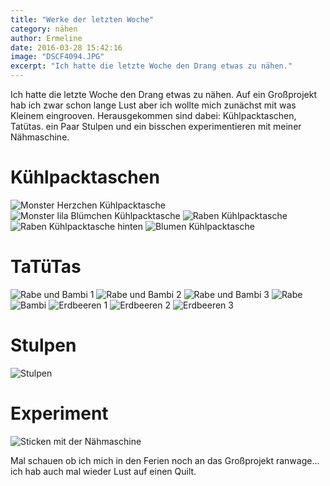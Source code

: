 ```yaml
---
title: "Werke der letzten Woche"
category: nähen
author: Ermeline
date: 2016-03-28 15:42:16
image: "DSCF4094.JPG"
excerpt: "Ich hatte die letzte Woche den Drang etwas zu nähen."
---
```


Ich hatte die letzte Woche den Drang etwas zu nähen. Auf ein Großprojekt hab ich zwar schon lange Lust aber ich wollte mich zunächst mit was Kleinem eingrooven. Herausgekommen sind dabei: Kühlpacktaschen, Tatütas. ein Paar Stulpen und ein bisschen experimentieren mit meiner Nähmaschine.

# Kühlpacktaschen

![Monster Herzchen Kühlpacktasche](DSCF4092.JPG)
![Monster lila Blümchen Kühlpacktasche](DSCF4093.JPG)
![Raben Kühlpacktasche](DSCF4095.JPG)
![Raben Kühlpacktasche hinten](DSCF4096.JPG)
![Blumen Kühlpacktasche](DSCF4097.JPG)

# TaTüTas

![Rabe und Bambi 1](DSCF4101.JPG)
![Rabe und Bambi 2](DSCF4102.JPG)
![Rabe und Bambi 3](DSCF4103.JPG)
![Rabe](DSCF4104.JPG)
![Bambi](DSCF4105.JPG)
![Erdbeeren 1](DSCF4128.JPG)
![Erdbeeren 2](DSCF4129.JPG)
![Erdbeeren 3](DSCF4130.JPG)

# Stulpen
![Stulpen](DSCF40131.JPG)

# Experiment
![Sticken mit der Nähmaschine](DSCF4132.JPG)

Mal schauen ob ich mich in den Ferien noch an das Großprojekt ranwage... ich hab auch mal wieder Lust auf einen Quilt.
